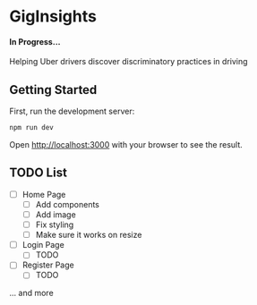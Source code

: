 # GigInsights

#### In Progress...

Helping Uber drivers discover discriminatory practices in driving

## Getting Started

First, run the development server:

```bash
npm run dev
```
Open [http://localhost:3000](http://localhost:3000) with your browser to see the result.

## TODO List

- [ ] Home Page
    - [ ] Add components
    - [ ] Add image
    - [ ] Fix styling
    - [ ] Make sure it works on resize
- [ ] Login Page
    - [ ] TODO
- [ ] Register Page
    - [ ] TODO

... and more
